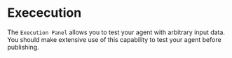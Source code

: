 # Exececution

The `Execution Panel` allows you to test your agent with arbitrary input data. You should make extensive use of this capability to test your agent before publishing.